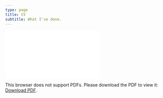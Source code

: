 ```yaml
---
type: page
title: CV
subtitle: What I've done.
---
```


<object data="Valerio_Personal_CV_2019.pdf" type="application/pdf" width="700px" height="700px">
    <embed src="Valerio_Personal_CV_2019.pdf">
        <p>This browser does not support PDFs. Please download the PDF to view it: <a href="davidavalerio.github.io/Valerio_Personal_CV_2019.pdf">Download PDF</a>.</p>
    </embed>
</object>